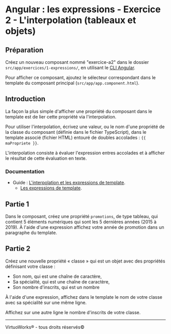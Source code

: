 # Angular : les expressions - Exercice 2 - L'interpolation (tableaux et objets)


## Préparation
Créez un nouveau composant nommé "exercice-a2" dans le dossier `src/app/exercices/1-expressions/`, en utilisant le [CLI Angular](https://angular.io/cli).

Pour afficher ce composant, ajoutez le sélecteur correspondant dans le template du composant principal (`src/app/app.component.html`).

## Introduction

La façon la plus simple d'afficher une propriété du composant dans le template est de lier cette propriété via l'interpolation.

Pour utiliser l'interpolation, écrivez une valeur, ou le nom d'une propriété de la classe du composant (définie dans le fichier TypeScript), dans le template associé (fichier HTML) entouré de doubles accolades : `{{ maPropriete }}`.

L'interpolation consiste à évaluer l'expression entres accolades et à afficher le résultat de cette évaluation en texte.

### Documentation
- Guide : [L'interpolation et les expressions de template](https://angular.io/guide/template-syntax).
  - [Les expressions de template](https://angular.io/guide/template-syntax#template-expressions).


## Partie 1
Dans le composant, créez une propriété `promotions`, de type tableau, qui contient 5 éléments numériques qui sont les 5 dernières années (2015 à 2019).
À l'aide d'une expression affichez votre année de promotion dans un paragraphe du template.


## Partie 2
Créez une nouvelle propriété « classe » qui est un objet avec des propriétés définisant votre classe :
- Son nom, qui est une chaîne de caractère,
- Sa spécialité, qui est une chaîne de caractère,
- Son nombre d'inscrits, qui est un nombre

À l'aide d'une expression, affichez dans le template le nom de votre classe avec sa spécialité sur une même ligne.

Affichez sur une autre ligne le nombre d'inscrits de votre classe.

---

VirtuoWorks® - tous droits réservés©